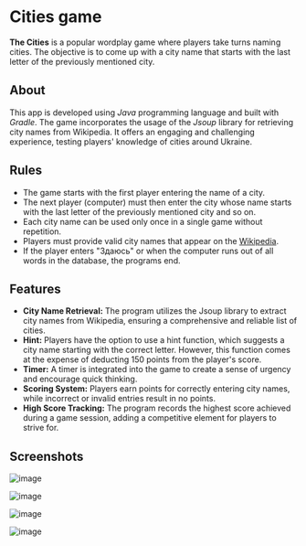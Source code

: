# Cities game
**The Cities** is a popular wordplay game where players take turns naming cities.
The objective is to come up with a city name that starts with the last letter of the previously mentioned city.
## About
This app is developed using *Java* programming language and built with *Gradle*.
The game incorporates the usage of the *Jsoup* library for retrieving city names from Wikipedia. 
It offers an engaging and challenging experience, testing players' knowledge of cities around Ukraine.
## Rules
* The game starts with the first player entering the name of a city.
* The next player (computer) must then enter the city whose name starts with the last letter of the previously mentioned
city and so on.
* Each city name can be used only once in a single game without repetition.
* Players must provide valid city names that appear on the [Wikipedia](https://uk.wikipedia.org/wiki/%D0%9C%D1%96%D1%81%D1%82%D0%B0_%D0%A3%D0%BA%D1%80%D0%B0%D1%97%D0%BD%D0%B8_(%D0%B7%D0%B0_%D0%B0%D0%BB%D1%84%D0%B0%D0%B2%D1%96%D1%82%D0%BE%D0%BC)).
* If the player enters "Здаюсь" or when the computer runs out of all words in the database, the programs end.
## Features
* **City Name Retrieval:** The program utilizes the Jsoup library to extract city names from Wikipedia, ensuring a 
comprehensive and reliable list of cities.
* **Hint:** Players have the option to use a hint function, which suggests a city name starting with the correct letter. 
However, this function comes at the expense of deducting 150 points from the player's score.
* **Timer:** A timer is integrated into the game to create a sense of urgency and encourage quick thinking.
* **Scoring System:** Players earn points for correctly entering city names, while incorrect or invalid entries result 
in no points.
* **High Score Tracking:** The program records the highest score achieved during a game session, adding a competitive 
element for players to strive for.
## Screenshots
![image](https://github.com/paievska/gradle-citiesGame-app/assets/71642076/6e8d6694-9353-41ba-a576-76f373f4d3c5)

![image](https://github.com/paievska/gradle-citiesGame-app/assets/71642076/8d51f8b0-b722-43ff-a27d-490b45fee08c)

![image](https://github.com/paievska/gradle-citiesGame-app/assets/71642076/95f0e1b5-610f-46f8-888d-adb8e50827ee)

![image](https://github.com/paievska/gradle-citiesGame-app/assets/71642076/e7b8de3f-173a-4efb-9796-f68f0e533aa1)



